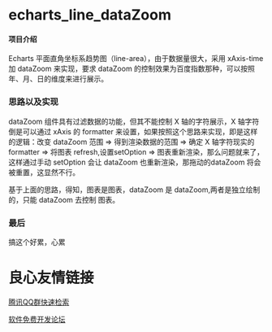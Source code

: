 # echarts_line_dataZoom

#### 项目介绍
Echarts 平面直角坐标系趋势图（line-area），由于数据量很大，采用 xAxis-time 加 dataZoom 来实现，要求 dataZoom 的控制效果为百度指数那种，可以按照年、月、日的维度来进行展示。

### 思路以及实现
dataZoom 组件具有过滤数据的功能，但其不能控制 X 轴的字符展示，X 轴字符倒是可以通过 xAxis 的 formatter 来设置，如果按照这个思路来实现，即是这样的逻辑：改变 dataZoom 范围 => 得到渲染数据的范围 => 确定 X 轴字符现实的 formatter => 将图表 refresh,设置setOption => 图表重新渲染，那么问题就来了，这样通过手动 setOption 会让 dataZoom 也重新渲染，那拖动的dataZoom 将会被重置，这显然不行。

基于上面的思路，得知，图表是图表，dataZoom 是 dataZoom,两者是独立绘制的，只能 dataZoom 去控制 图表。

### 最后

搞这个好累，心累


 # 良心友情链接

[腾讯QQ群快速检索](http://u.720life.cn/s/8cf73f7c)

[软件免费开发论坛](http://u.720life.cn/s/bbb01dc0)